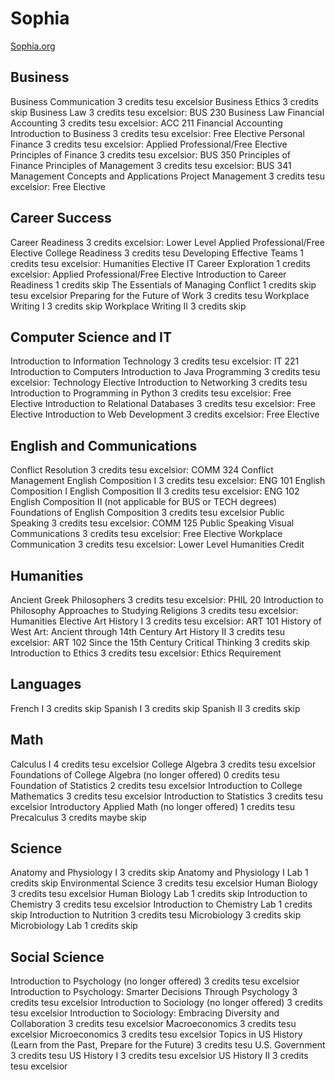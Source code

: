 # Sophia

[Sophia.org](https://www.sophia.org/)

## Business

Business Communication 3 credits
  tesu
  excelsior
Business Ethics 3 credits
  skip
Business Law 3 credits
  tesu
  excelsior: BUS 230 Business Law
Financial Accounting 3 credits
  tesu
  excelsior: ACC 211 Financial Accounting
Introduction to Business 3 credits
  tesu
  excelsior: Free Elective
Personal Finance 3 credits
  tesu
  excelsior: Applied Professional/Free Elective
Principles of Finance 3 credits
  tesu
  excelsior: BUS 350 Principles of Finance
Principles of Management 3 credits
  tesu
  excelsior: BUS 341 Management Concepts and Applications
Project Management 3 credits
  tesu
  excelsior: Free Elective
## Career Success
Career Readiness 3 credits
  excelsior: Lower Level Applied Professional/Free Elective
College Readiness 3 credits
  tesu
Developing Effective Teams 1 credits
  tesu
  excelsior: Humanities Elective
IT Career Exploration 1 credits
  excelsior: Applied Professional/Free Elective
Introduction to Career Readiness 1 credits
  skip
The Essentials of Managing Conflict 1 credits
  skip
    tesu
    excelsior
Preparing for the Future of Work 3 credits
  tesu
Workplace Writing I 3 credits
  skip
Workplace Writing II 3 credits
  skip

## Computer Science and IT
Introduction to Information Technology 3 credits
  tesu
  excelsior: IT 221 Introduction to Computers
Introduction to Java Programming 3 credits
  tesu
  excelsior: Technology Elective
Introduction to Networking 3 credits
  tesu
Introduction to Programming in Python 3 credits
  tesu
  excelsior: Free Elective
Introduction to Relational Databases 3 credits
  tesu
  excelsior: Free Elective
Introduction to Web Development 3 credits
  excelsior: Free Elective

## English and Communications

Conflict Resolution 3 credits
  tesu
  excelsior: COMM 324 Conflict Management
English Composition I 3 credits
  tesu
  excelsior: ENG 101 English Composition I
English Composition II 3 credits
  tesu
  excelsior: ENG 102 English Composition II (not applicable for BUS or TECH degrees)
Foundations of English Composition 3 credits
  tesu
  excelsior
Public Speaking 3 credits
  tesu
  excelsior: COMM 125 Public Speaking
Visual Communications 3 credits
  tesu
  excelsior: Free Elective
Workplace Communication 3 credits
  tesu
  excelsior: Lower Level Humanities Credit

## Humanities
Ancient Greek Philosophers 3 credits
  tesu
  excelsior: PHIL 20 Introduction to Philosophy
Approaches to Studying Religions 3 credits
  tesu
  excelsior: Humanities Elective
Art History I 3 credits
  tesu
  excelsior: ART 101 History of West Art: Ancient through 14th Century
Art History II 3 credits
  tesu
  excelsior: ART 102 Since the 15th Century
Critical Thinking 3 credits
  skip
Introduction to Ethics 3 credits
  tesu
  excelsior: Ethics Requirement
## Languages

French I 3 credits
  skip
Spanish I 3 credits
  skip
Spanish II 3 credits
  skip

## Math

Calculus I 4 credits
  tesu
  excelsior
College Algebra 3 credits
  tesu
  excelsior
Foundations of College Algebra (no longer offered) 0 credits
  tesu
Foundation of Statistics 2 credits
  tesu
  excelsior
Introduction to College Mathematics 3 credits
  tesu
  excelsior
Introduction to Statistics 3 credits
  tesu
  excelsior
Introductory Applied Math (no longer offered) 1 credits
  tesu
Precalculus 3 credits
  maybe skip

## Science

Anatomy and Physiology I 3 credits
  skip
Anatomy and Physiology I Lab 1 credits
  skip
Environmental Science 3 credits
  tesu
  excelsior
Human Biology 3 credits
  tesu
  excelsior
Human Biology Lab 1 credits
  skip
Introduction to Chemistry 3 credits
  tesu
  excelsior
Introduction to Chemistry Lab 1 credits
  skip
Introduction to Nutrition 3 credits
  tesu
Microbiology 3 credits
  skip
Microbiology Lab 1 credits
  skip
## Social Science
Introduction to Psychology (no longer offered) 3 credits
  tesu
  excelsior
Introduction to Psychology: Smarter Decisions Through Psychology 3 credits
  tesu
  excelsior
Introduction to Sociology (no longer offered) 3 credits
  tesu
  excelsior
Introduction to Sociology: Embracing Diversity and Collaboration 3 credits
  tesu
  excelsior
Macroeconomics 3 credits
  tesu
  excelsior
Microeconomics 3 credits
  tesu
  excelsior
Topics in US History (Learn from the Past, Prepare for the Future) 3 credits
  tesu
U.S. Government 3 credits
  tesu
US History I 3 credits
  tesu
  excelsior
US History II 3 credits
  tesu
  excelsior
